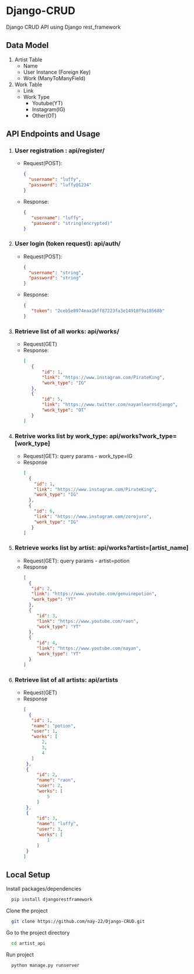 # Django-CRUD
Django CRUD API using Django rest_framework

## Data Model
1) Artist Table
   - Name
   - User Instance (Foreign Key)
   - Work (ManyToManyField)
2) Work Table
   - Link
   - Work Type
     - Youtube(YT)
     - Instagram(IG)
     - Other(OT)
    
## API Endpoints and Usage
1) ### User registration : **api/register/**
   - Request(POST):
     ```json
     {
       "username": "luffy",
       "password": "luffy@1234"
     }
     ```
   - Response:
     ```json
     {
        "username": "luffy",
        "password": "string(encrypted)"
     }
     ```
2) ### User login (token request): **api/auth/**
   - Request(POST):
     ```json
     {
       "username": "string",
       "password": "string"
     }
     ```
   - Response:
     ```json
     {
        "token": "2ceb5e8974eaa1bff87223fa3e14918f9a18568b"
     }
     ```
3) ### Retrieve list of all works: **api/works/**
   - Request(GET)
   - Response:
     ```json
     [
        {
            "id": 1,
            "link": "https://www.instagram.com/PirateKing",
            "work_type": "IG"
        },
        {
            "id": 5,
            "link": "https://www.twitter.com/nayanlearnsdjango",
            "work_type": "OT"
        }
     ]
     ```
4) ### Retrive works list by work_type: **api/works?work_type=[work_type]**
   - Request(GET): query params - work_type=IG
   - Response
     ```json
     [
       {
         "id": 1,
         "link": "https://www.instagram.com/PirateKing",
         "work_type": "IG"
       },
       {
         "id": 6,
         "link": "https://www.instagram.com/zorojuro",
         "work_type": "IG"
        }
     ]
     ```
5) ### Retrieve works list by artist: **api/works?artist=[artist_name]**
   - Request(GET): query params - artist=potion
   - Response
     ```json
     [
       {
        "id": 2,
        "link": "https://www.youtube.com/genuinepotion",
        "work_type": "YT"
       },
       {
          "id": 3,
          "link": "https://www.youtube.com/raon",
          "work_type": "YT"
       },
       {
          "id": 4,
          "link": "https://www.youtube.com/nayan",
          "work_type": "YT"
       }
     ]
     ```
6) ### Retrieve list of all artists: **api/artists**
   - Request(GET)
   - Response
     ```json
     [
       {
        "id": 1,
        "name": "potion",
        "user": 1,
        "works": [
            2,
            3,
            4
        ]
      },
      {
          "id": 2,
          "name": "raon",
          "user": 2,
          "works": [
              5
          ]
      },
      {
          "id": 3,
          "name": "luffy",
          "user": 3,
          "works": [
              1
          ]
      }
     ]
     ```

## Local Setup
Install packages/dependencies
```bash
  pip install djangorestframework
```
Clone the project
```bash
  git clone https://github.com/nay-22/Django-CRUD.git
```

Go to the project directory
```bash
  cd artist_api
```

Run project
```bash
  python manage.py runserver
```


